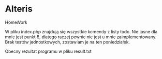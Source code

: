 # Alteris
HomeWork

W pliku index.php znajdują się wszystkie komendy z listy todo.
Nie jasne dla mnie jest punkt 8, dlatego raczej pewnie nie jest u mnie zaimplementowany.
Brak testów jednostkowych, zostawiam je na ten poniedziałek.


Obecny rezultat programu w pliku result.txt